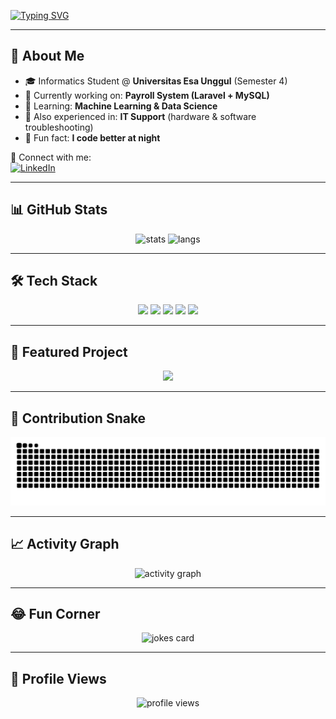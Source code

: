 <!-- Banner Animasi -->
[![Typing SVG](https://readme-typing-svg.herokuapp.com?size=30&duration=3000&color=F70A8D&center=true&vCenter=true&width=800&lines=Hi+There+👋,+I'm+Richie!;Informatics+Student+💻;Aspiring+Full+Stack+Dev+🚀;Learning+Machine+Learning+🤖;IT+Support+Enthusiast+🔧)](https://git.io/typing-svg)

---

## 🚀 About Me  
- 🎓 Informatics Student @ **Universitas Esa Unggul** (Semester 4)  
- 🔭 Currently working on: **Payroll System (Laravel + MySQL)**  
- 🌱 Learning: **Machine Learning & Data Science**  
- 🔧 Also experienced in: **IT Support** (hardware & software troubleshooting)  
- 🌙 Fun fact: **I code better at night**  

💼 Connect with me:  
[![LinkedIn](https://img.shields.io/badge/LinkedIn-blue?logo=linkedin&logoColor=white&style=for-the-badge)](https://www.linkedin.com)  

---

## 📊 GitHub Stats  
<p align="center">
  <img src="https://github-readme-stats.vercel.app/api?username=Richi1000&show_icons=true&theme=radical" alt="stats" height="160"/>
  <img src="https://github-readme-stats.vercel.app/api/top-langs/?username=Richi1000&layout=compact&theme=radical" alt="langs" height="160"/>
</p>

---

## 🛠️ Tech Stack  
<p align="center">
  <img src="https://img.shields.io/badge/Python-3776AB?logo=python&logoColor=white&style=for-the-badge" />
  <img src="https://img.shields.io/badge/C++-00599C?logo=cplusplus&logoColor=white&style=for-the-badge" />
  <img src="https://img.shields.io/badge/Laravel-FF2D20?logo=laravel&logoColor=white&style=for-the-badge" />
  <img src="https://img.shields.io/badge/MySQL-005C84?logo=mysql&logoColor=white&style=for-the-badge" />
  <img src="https://img.shields.io/badge/JavaScript-F7DF1E?logo=javascript&logoColor=black&style=for-the-badge" />
</p>

---

## 🌟 Featured Project  
<p align="center">
  <a href="https://github.com/Richi1000/perusahaan-2025">
    <img src="https://github-readme-stats.vercel.app/api/pin/?username=Richi1000&repo=perusahaan-2025&theme=radical" />
  </a>
</p>

---

## 🐍 Contribution Snake  
<p align="center">
  <img src="https://github.com/Richi1000/Richi1000/blob/output/snake.svg" alt="snake animation"/>
</p>

---

## 📈 Activity Graph  
<p align="center">
  <img src="https://github-readme-activity-graph.vercel.app/graph?username=Richi1000&theme=tokyo-night" alt="activity graph"/>
</p>

---

## 😂 Fun Corner  
<p align="center">
  <img src="https://readme-jokes.vercel.app/api" alt="jokes card"/>
</p>

---

## 👀 Profile Views  
<p align="center">
  <img src="https://komarev.com/ghpvc/?username=Richi1000&color=blueviolet&style=for-the-badge" alt="profile views"/>
</p>
